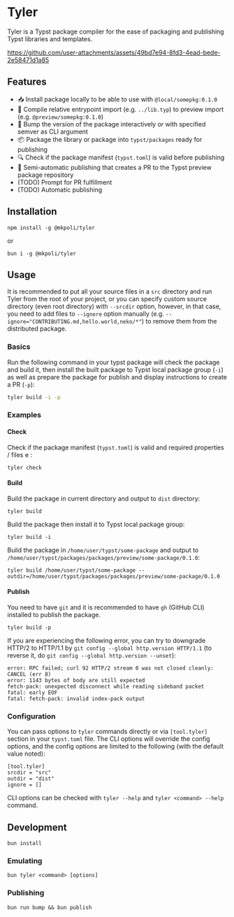 # Tyler

Tyler is a Typst package compiler for the ease of packaging and publishing Typst libraries and templates.

https://github.com/user-attachments/assets/49bd7e94-8fd3-4ead-bede-2e58471d1a85

## Features

- 📥 Install package locally to be able to use with `@local/somepkg:0.1.0`
- 📄 Compile relative entrypoint import (e.g. `../lib.typ`) to preview import (e.g. `@preview/somepkg:0.1.0`)
- 🔄 Bump the version of the package interactively or with specified semver as CLI argument
- 📦 Package the library or package into `typst/packages` ready for publishing
- 🔍 Check if the package manifest (`typst.toml`) is valid before publishing
- 🚀 Semi-automatic publishing that creates a PR to the Typst preview package repository
- (TODO) Prompt for PR fulfillment
- (TODO) Automatic publishing

## Installation

```
npm install -g @mkpoli/tyler
```

or

```
bun i -g @mkpoli/tyler
```

## Usage

It is recommended to put all your source files in a `src` directory and run Tyler from the root of your project, or you can specify custom source directory (even root directory) with `--srcdir` option, however, in that case, you need to add files to `--ignore` option manually (e.g. `--ignore="CONTRIBUTING.md,hello.world,neko/*"`) to remove them from the distributed package.

### Basics

Run the following command in your typst package will check the package and build it, then install the built package to Typst local package group (`-i`) as well as prepare the package for publish and display instructions to create a PR (`-p`):

```bash
tyler build -i -p
```

### Examples

#### Check

Check if the package manifest (`typst.toml`) is valid and required properties / files e   :

```
tyler check
```

#### Build

Build the package in current directory and output to `dist` directory:

```
tyler build
```

Build the package then install it to Typst local package group:

```
tyler build -i
```

Build the package in `/home/user/typst/some-package` and output to `/home/user/typst/packages/packages/preview/some-package/0.1.0`:

```
tyler build /home/user/typst/some-package --outdir=/home/user/typst/packages/packages/preview/some-package/0.1.0
```

#### Publish

You need to have `git` and it is recommended to have `gh` (GitHub CLI) installed to publish the package.

```
tyler build -p
```

If you are experiencing the following error, you can try to downgrade HTTP/2 to HTTP/1.1 by `git config --global http.version HTTP/1.1` (to reverse it, do `git config --global http.version --unset`):

```
error: RPC failed; curl 92 HTTP/2 stream 0 was not closed cleanly: CANCEL (err 8)
error: 1143 bytes of body are still expected
fetch-pack: unexpected disconnect while reading sideband packet
fatal: early EOF
fatal: fetch-pack: invalid index-pack output
```

### Configuration

You can pass options to `tyler` commands directly or via `[tool.tyler]` section in your `typst.toml` file. The CLI options will override the config options, and the config options are limited to the following (with the default value noted):

```
[tool.tyler]
srcdir = "src"
outdir = "dist"
ignore = []
```

CLI options can be checked with `tyler --help` and `tyler <command> --help` command.

## Development

```
bun install
```

### Emulating

```
bun tyler <command> [options]
```

### Publishing

```
bun run bump && bun publish
```
